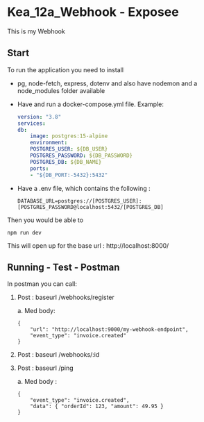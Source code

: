 # Kea_12a_Webhook - Exposee

This is my Webhook

## Start 
To run the application you need to install

* pg, node-fetch, express, dotenv and also have nodemon and a node_modules folder available

* Have and run a docker-compose.yml file. Example:

    ````yaml
    version: "3.8"
    services:
    db:
        image: postgres:15-alpine
        environment:
        POSTGRES_USER: ${DB_USER}
        POSTGRES_PASSWORD: ${DB_PASSWORD}
        POSTGRES_DB: ${DB_NAME}
        ports:
        - "${DB_PORT:-5432}:5432"
    ````


* Have a .env file, which contains the following : 

    ````.env
    DATABASE_URL=postgres://[POSTGRES_USER]:[POSTGRES_PASSWORD@localhost:5432/[POSTGRES_DB]
    ````

Then you would be able to 

````
npm run dev
````

This will open up for the base url : http://localhost:8000/

## Running - Test - Postman
In postman you can call:  

1. Post : baseurl /webhooks/register

    a. Med body:
        
    ````
    {
        "url": "http://localhost:9000/my-webhook-endpoint",
        "event_type": "invoice.created"
    }
    ````


2. Post : baseurl /webhooks/:id

3. Post : baseurl /ping

    a. Med body :

    ````   
    {
        "event_type": "invoice.created",
        "data": { "orderId": 123, "amount": 49.95 }
    }
    ````


